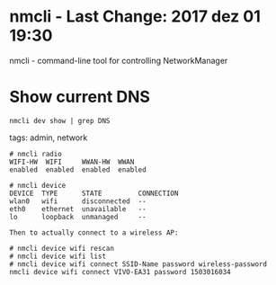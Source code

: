 # nmcli - Last Change: 2017 dez 01 19:30

nmcli - command-line tool for controlling NetworkManager

# Show current DNS

    nmcli dev show | grep DNS

tags: admin, network

```
# nmcli radio
WIFI-HW  WIFI     WWAN-HW  WWAN
enabled  enabled  enabled  enabled

# nmcli device
DEVICE  TYPE      STATE         CONNECTION
wlan0   wifi      disconnected  --
eth0    ethernet  unavailable   --
lo      loopback  unmanaged     --

Then to actually connect to a wireless AP:

# nmcli device wifi rescan
# nmcli device wifi list
# nmcli device wifi connect SSID-Name password wireless-password
nmcli device wifi connect VIVO-EA31 password 1503016034
```

